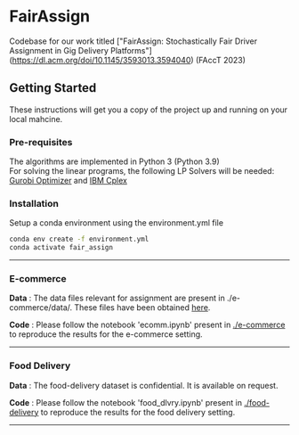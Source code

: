 # FairAssign
Codebase for our work titled ["FairAssign: Stochastically Fair Driver Assignment in Gig Delivery Platforms"] (https://dl.acm.org/doi/10.1145/3593013.3594040) (FAccT 2023)

## Getting Started
These instructions will get you a copy of the project up and running on your local mahcine.

### Pre-requisites
The algorithms are implemented in Python 3 (Python 3.9)     
For solving the linear programs, the following LP Solvers will be needed: [Gurobi Optimizer](https://www.gurobi.com/downloads/) and [IBM Cplex](https://www.ibm.com/products/ilog-cplex-optimization-studio)

### Installation 
Setup a conda environment using the environment.yml file
```bash
conda env create -f environment.yml
conda activate fair_assign
```

---

### E-commerce 
**Data** : The data files relevant for assignment are present in ./e-commerce/data/. These files have been obtained [here](https://www.kaggle.com/datasets/olistbr/brazilian-ecommerce). 

**Code** : Please follow the notebook 'ecomm.ipynb' present in [./e-commerce](e-commerce) to reproduce the results for the e-commerce setting. 

---

### Food Delivery 
**Data** : The food-delivery dataset is confidential. It is available on request.

**Code** : Please follow the notebook 'food_dlvry.ipynb' present in [./food-delivery](food-delivery) to reproduce the results for the food delivery setting.

---

